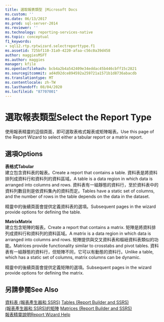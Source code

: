 ```yaml
---
title: 選取報表類型 |Microsoft Docs
ms.custom: ''
ms.date: 06/13/2017
ms.prod: sql-server-2014
ms.reviewer: ''
ms.technology: reporting-services-native
ms.topic: conceptual
f1_keywords:
- sql12.rtp.rptwizard.selectreporttype.f1
ms.assetid: 725bf110-31a9-4220-afaa-c56c0a39d458
author: maggiesMSFT
ms.author: maggies
manager: kfile
ms.openlocfilehash: bcb4a2b4a542409e34eddac45b446cbff15c2821
ms.sourcegitcommit: ad4d92dce894592a259721a1571b1d8736abacdb
ms.translationtype: MT
ms.contentlocale: zh-TW
ms.lasthandoff: 08/04/2020
ms.locfileid: "87707001"
---
```

# <a name="select-the-report-type"></a><span data-ttu-id="dd39d-102">選取報表類型</span><span class="sxs-lookup"><span data-stu-id="dd39d-102">Select the Report Type</span></span>
  <span data-ttu-id="dd39d-103">使用報表精靈的這個頁面，即可選取表格式報表或矩陣報表。</span><span class="sxs-lookup"><span data-stu-id="dd39d-103">Use this page of the Report Wizard to select either a tabular report or a matrix report.</span></span>  
  
## <a name="options"></a><span data-ttu-id="dd39d-104">選項</span><span class="sxs-lookup"><span data-stu-id="dd39d-104">Options</span></span>  
 <span data-ttu-id="dd39d-105">**表格式**</span><span class="sxs-lookup"><span data-stu-id="dd39d-105">**Tabular**</span></span>  
 <span data-ttu-id="dd39d-106">建立包含資料表的報表。</span><span class="sxs-lookup"><span data-stu-id="dd39d-106">Create a report that contains a table.</span></span> <span data-ttu-id="dd39d-107">資料表是將資料排列成資料行和資料列的資料區域。</span><span class="sxs-lookup"><span data-stu-id="dd39d-107">A table is a data region in which data is arranged into columns and rows.</span></span> <span data-ttu-id="dd39d-108">資料表有一組靜態的資料行，至於資料表中的資料列數目則是依資料集內的資料而定。</span><span class="sxs-lookup"><span data-stu-id="dd39d-108">Tables have a static set of columns, and the number of rows in the table depends on the data in the dataset.</span></span>  
  
 <span data-ttu-id="dd39d-109">精靈中的後續頁面會提供定義資料表的選項。</span><span class="sxs-lookup"><span data-stu-id="dd39d-109">Subsequent pages in the wizard provide options for defining the table.</span></span>  
  
 <span data-ttu-id="dd39d-110">**Matrix**</span><span class="sxs-lookup"><span data-stu-id="dd39d-110">**Matrix**</span></span>  
 <span data-ttu-id="dd39d-111">建立包含矩陣的報表。</span><span class="sxs-lookup"><span data-stu-id="dd39d-111">Create a report that contains a matrix.</span></span> <span data-ttu-id="dd39d-112">矩陣是將資料排列成資料行和資料列的資料區域。</span><span class="sxs-lookup"><span data-stu-id="dd39d-112">A matrix is a data region in which data is arranged into columns and rows.</span></span> <span data-ttu-id="dd39d-113">矩陣提供與交叉資料表和樞紐資料表類似的功能。</span><span class="sxs-lookup"><span data-stu-id="dd39d-113">Matrices provide functionality similar to crosstabs and pivot tables.</span></span> <span data-ttu-id="dd39d-114">資料表有一組靜態的資料行，但矩陣不同，它可以有動態的資料行。</span><span class="sxs-lookup"><span data-stu-id="dd39d-114">Unlike a table, which has a static set of columns, matrix columns can be dynamic.</span></span>  
  
 <span data-ttu-id="dd39d-115">精靈中的後續頁面會提供定義矩陣的選項。</span><span class="sxs-lookup"><span data-stu-id="dd39d-115">Subsequent pages in the wizard provide options for defining the matrix.</span></span>  
  
## <a name="see-also"></a><span data-ttu-id="dd39d-116">另請參閱</span><span class="sxs-lookup"><span data-stu-id="dd39d-116">See Also</span></span>  
 <span data-ttu-id="dd39d-117">[資料表 &#40;報表產生器和 SSRS&#41;](report-design/tables-report-builder-and-ssrs.md) </span><span class="sxs-lookup"><span data-stu-id="dd39d-117">[Tables &#40;Report Builder  and SSRS&#41;](report-design/tables-report-builder-and-ssrs.md) </span></span>  
 <span data-ttu-id="dd39d-118">[&#40;報表產生器和 SSRS&#41;的矩陣](report-design/create-a-matrix-report-builder-and-ssrs.md) </span><span class="sxs-lookup"><span data-stu-id="dd39d-118">[Matrices &#40;Report Builder and SSRS&#41;](report-design/create-a-matrix-report-builder-and-ssrs.md) </span></span>  
 [<span data-ttu-id="dd39d-119">報表精靈說明</span><span class="sxs-lookup"><span data-stu-id="dd39d-119">Report Wizard Help</span></span>](../../2014/reporting-services/report-wizard-help.md)  
  
  
